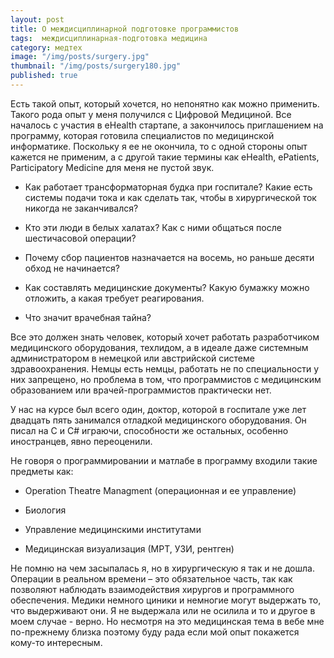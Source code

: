 ```yaml
---
layout: post
title: О междисциплинарной подготовке программистов
tags:  междисциплинарная-подготовка медицина 
category: медтех
image: "/img/posts/surgery.jpg"
thumbnail: "/img/posts/surgery180.jpg"
published: true
---
```

Есть такой опыт, который хочется, но непонятно как можно применить. Такого рода опыт у меня получился с Цифровой Медициной.
Все началось с участия в eHealth стартапе, а закончилось приглашением на программу, которая готовила специалистов по медицинской информатике. Поскольку я ее не окончила, то с одной стороны опыт кажется не применим, а с другой такие термины как eHealth, ePatients, Participatory Medicine для меня не пустой звук.


* Как работает трансформаторная будка при госпитале? Какие есть системы подачи тока и как сделать так, чтобы в хирургической ток никогда не заканчивался?

* Кто эти люди в белых халатах? Как с ними общаться после шестичасовой операции?

* Почему сбор пациентов назначается на восемь, но раньше десяти обход не начинается?

* Как составлять медицинские документы? Какую бумажку можно отложить, а какая требует реагирования.

* Что значит врачебная тайна?


Все это должен знать человек, который хочет работать разработчиком медицинского оборудования, техлидом, а в идеале даже системным администратором в немецкой или австрийской системе здравоохранения. Немцы есть немцы, работать не по специальности у них запрещено, но проблема в том, что программистов с медицинским образованием или врачей-программистов практически нет.

У нас на курсе был всего один, доктор, которой в госпитале уже лет двадцать пять занимался отладкой медицинского оборудования. Он писал на C и С# играючи, способности же остальных, особенно иностранцев, явно переоценили.

Не говоря о программировании и матлабе в программу входили такие предметы как:

* Operation Theatre Managment (операционная и ее управление)

* Биология

* Управление медицинскими институтами

* Медицинская визуализация (МРТ, УЗИ, рентген)


Не помню на чем засыпалась я, но в хирургическую я так и не дошла. Операции в реальном времени – это обязательное часть, так как позволяют наблюдать взаимодействия хирургов и программного обеспечения. Медики немного циники и немногие могут выдержать то, что выдерживают они. Я не выдержала или не осилила и то и другое в моем случае - верно. Но несмотря на это медицинская тема в вебе мне по-прежнему близка поэтому буду рада если мой опыт покажется кому-то интересным.

